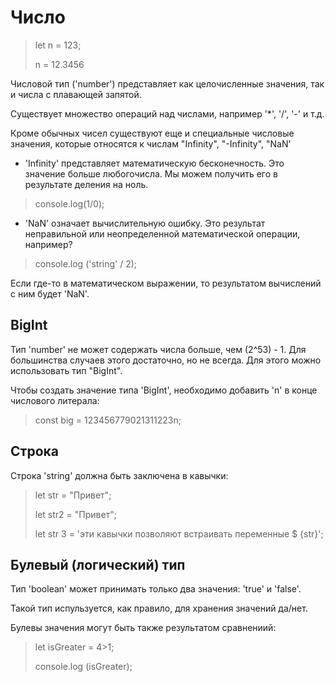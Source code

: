 # Число
>let n = 123;
>
>n = 12.3456

Числовой тип ('number') представляет как целочисленные значения, так и числа с плавающей запятой.

Существует множество операций над числами, например '*', '/', '-' и т.д.

Кроме обычных чисел существуют еще и специальные числовые значения, которые относятся к числам "Infinity", "-Infinity", "NaN'

* 'Infinity' представляет математическую бесконечность. Это значение больше любогочисла.
 Мы можем получить его в результате деления на ноль.
> console.log(1/0);
* 'NaN' означает вычислительную ошибку. Это результат неправильной или неопределенной математической операции, например?
> console.log ('string' / 2);

Если где-то в математическом выражении, то результатом вычислений с ним будет 'NaN'.

## BigInt
Тип 'number' не может содержать числа больше, чем (2^53) - 1. Для большинства случаев этого достаточно, но не всегда.
Для этого можно использовать тип "BigInt".

Чтобы создать значение типа 'BigInt', необходимо добавить 'n' в конце числового литерала:
> const big = 123456779021311223n;

## Строка

Строка 'string' должна быть заключена в кавычки:
>let str = "Привет";
>
>let str2 = "Привет";
>
>let str 3 = \'эти кавычки позволяют встраивать переменные $ {str}\';

## Булевый (логический) тип

Тип 'boolean' может принимать только два значения: 'true' и 'false'.

Такой тип испульзуется, как правило, для хранения значений да/нет.

Булевы значения могут быть также результатом сравнениий:
>let isGreater = 4\>1;
>
>console.log (isGreater);
